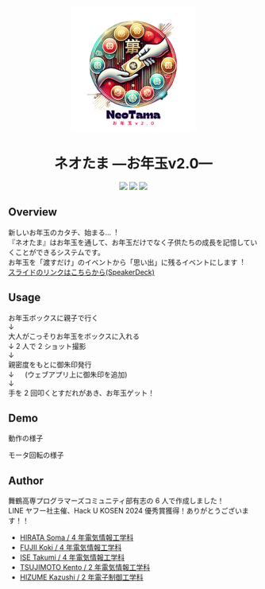 <div align="center">
<img src="https://github.com/NIT-Maizuru-Programmers-Community/NeoTama_hackukosen2024/blob/main/spotApp/assets/neotama_logo.png?raw=true" width="50%">
</div>

<h1 align="center">
    ネオたま
    —お年玉v2.0—
</h1>

<div align="center">
<img src="https://img.shields.io/badge/license-MIT-blue.svg?maxAge=43200">
<img src="https://img.shields.io/badge/-Python-F9DC3E.svg?logo=python&style=flat">
<img src="https://img.shields.io/badge/-GitHub-181717.svg?logo=github&style=flat">
</div>

## Overview

新しいお年⽟のカタチ、始まる...︕  
『ネオたま』はお年⽟を通して、お年⽟だけでなく⼦供たちの成⻑を記憶していくことができるシステムです。  
お年⽟を「渡すだけ」のイベントから「思い出」に残るイベントにします︕  
[スライドのリンクはこちらから(SpeakerDeck)](https://speakerdeck.com/hiraterm/neotama-onian-yu-v2-dot-0-zuo-pin-purezenzi-liao?slide=18)

## Usage

お年玉ボックスに親子で行く  
↓  
大人がこっそりお年玉をボックスに入れる  
↓
2 人で 2 ショット撮影  
↓  
親密度をもとに御朱印発行  
↓ 　
(ウェブアプリ上に御朱印を追加)  
↓  
手を 2 回叩くとすだれがあき、お年玉ゲット！

## Demo

動作の様子

モータ回転の様子

## Author

舞鶴高専プログラマーズコミュニティ部有志の 6 人で作成しました！  
LINE ヤフー社主催、Hack U KOSEN 2024 優秀賞獲得！ありがとうございます！！

- [HIRATA Soma / 4 年電気情報工学科](https://github.com/s-hirata0831)
- [FUJII Koki / 4 年電気情報工学科](https://github.com/kouki-f)
- [ISE Takumi / 4 年電気情報工学科](https://github.com/Ise2005)
- [TSUJIMOTO Kento / 2 年電気情報工学科](https://github.com/Saba3939)
- [HIZUME Kazushi / 2 年電子制御工学科](https://github.com/hizumekazushi)
